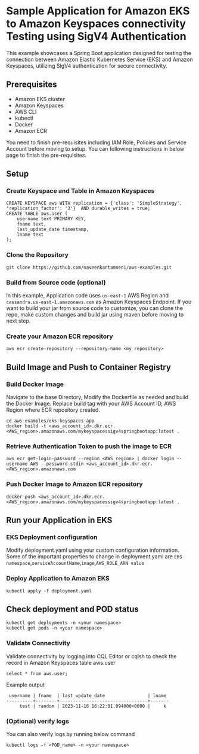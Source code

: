 # Sample Application for Amazon EKS to Amazon Keyspaces connectivity Testing using SigV4 Authentication

This example showcases a Spring Boot application designed for testing the connection between Amazon Elastic Kubernetes Service (EKS) and Amazon Keyspaces, utilizing SigV4 authentication for secure connectivity.

## Prerequisites

- Amazon EKS cluster
- Amazon Keyspaces
- AWS CLI
- kubectl
- Docker
- Amazon ECR

You need to finish pre-requisites including IAM Role, Policies and Service Account before moving to setup. You can following instructions in below page to finish the pre-requisites.

## Setup

### Create Keyspace and Table in Amazon Keyspaces

```
CREATE KEYSPACE aws WITH replication = {'class': 'SimpleStrategy', 'replication_factor': '3'}  AND durable_writes = true;
CREATE TABLE aws.user (
    username text PRIMARY KEY,
    fname text,
    last_update_date timestamp,
    lname text
);
```

### Clone the Repository

```shell
git clone https://github.com/naveenkantamneni/aws-examples.git
```

### Build from Source code (optional)
In this example, Application code uses ```us-east-1``` AWS Region and ```cassandra.us-east-1.amazonaws.com``` as Amazon Keyspaces Endpoint. If you want to build your jar from source code to customize, you can clone the repo, make custom changes and build jar using maven before moving to next step.

### Create your Amazon ECR repository
```
aws ecr create-repository --repository-name <my repository>
```

## Build Image and Push to Container Registry

### Build Docker Image
Navigate to the base Directory, Modify the Dockerfile as needed and build the Docker Image. Replace build tag with your AWS Account ID, AWS Region where ECR repository created.

```
cd aws-examples/eks-keyspaces-app
docker build -t <aws_account_id>.dkr.ecr.<AWS_region>.amazonaws.com/mykeyspacessigv4springbootapp:latest .
```

### Retrieve Authentication Token to push the image to ECR
```
aws ecr get-login-password --region <AWS_region> | docker login --username AWS --password-stdin <aws_account_id>.dkr.ecr.<AWS_region>.amazonaws.com
```

### Push Docker Image to Amazon ECR repository
```
docker push <aws_account_id>.dkr.ecr.<AWS_region>.amazonaws.com/mykeyspacessigv4springbootapp:latest .
```
## Run your Application in EKS


### EKS Deployment configuration
Modify deployment.yaml using your custom configuration information. Some of the important properties to change in deployment.yaml are ```EKS namespace```,```serviceAccountName```,```image```,```AWS_ROLE_ARN value```

### Deploy Application to Amazon EKS
```
kubectl apply -f deployment.yaml
```

## Check deployment and POD status
```
kubectl get deployments -n <your namespace>
kubectl get pods -n <your namespace>
```

### Validate Connectivity

Validate connectivity by logging into CQL Editor or cqlsh to check the record in Amazon Keyspaces table aws.user

```
select * from aws.user;
```

Example output
```
 username | fname  | last_update_date                | lname
----------+--------+---------------------------------+-------
     test | random | 2023-11-16 16:22:01.094000+0000 |     k
```

### (Optional) verify logs
You can also verify logs by running below command

```
kubectl logs -f <POD_name> -n <your namespace>
```

